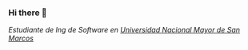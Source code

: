 ### Hi there 👋

<p><em>Estudiante de Ing de Software en <a href="https://unmsm.edu.pe/">Universidad Nacional Mayor de San Marcos</a></em></p>
